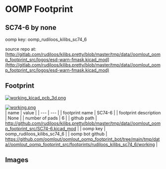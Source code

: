 # OOMP Footprint  
## SC74-6  by none  
  
oomp key: oomp_rudiloos_kilibs_sc74_6  
  
source repo at: [http://gitlab.com/rudiloos/kilibs.pretty/blob/master/tmp/data//oomlout_oomp_footprint_src/logos/esd-warn-fmask.kicad_mod](http://gitlab.com/rudiloos/kilibs.pretty/blob/master/tmp/data//oomlout_oomp_footprint_src/logos/esd-warn-fmask.kicad_mod)  
## Footprint  
  
[![working_kicad_pcb_3d.png](working_kicad_pcb_3d_600.png)](working_kicad_pcb_3d.png)  
  
[![working.png](working_600.png)](working.png)  
| name | value | 
| --- | --- | 
| footprint name | SC74-6 | 
| footprint description | None | 
| number of pads | 6 | 
| github path | http://github.com/rudiloos/kilibs.pretty/blob/master/tmp/data//oomlout_oomp_footprint_src/SC74-6.kicad_mod | 
| oomp key | oomp_rudiloos_kilibs_sc74_6 | 
| oomp bot github | https://github.com/oomlout/oomlout_oomp_footprint_bot/tree/main/tmp/data//oomlout_oomp_footprint_src/footprints/rudiloos_kilibs_sc74_6/working | 
## Images  
